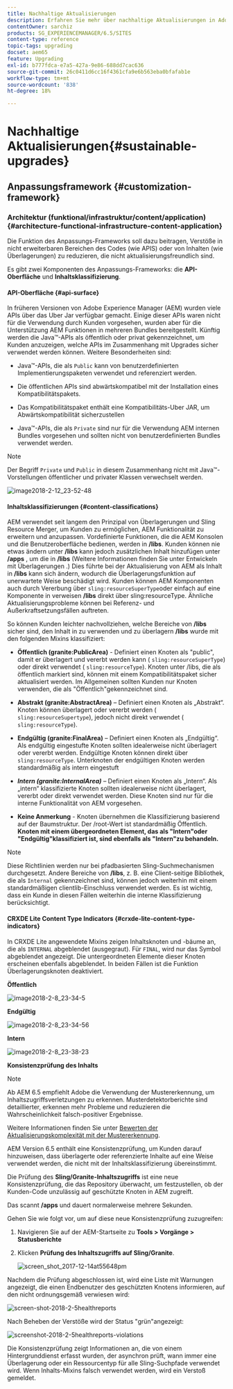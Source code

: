 ```yaml
---
title: Nachhaltige Aktualisierungen
description: Erfahren Sie mehr über nachhaltige Aktualisierungen in Adobe Experience Manager 6.4.
contentOwner: sarchiz
products: SG_EXPERIENCEMANAGER/6.5/SITES
content-type: reference
topic-tags: upgrading
docset: aem65
feature: Upgrading
exl-id: b777fdca-e7a5-427a-9e86-688dd7cac636
source-git-commit: 26c0411d6cc16f4361cfa9e6b563eba0bfafab1e
workflow-type: tm+mt
source-wordcount: '838'
ht-degree: 18%

---
```


# Nachhaltige Aktualisierungen{#sustainable-upgrades}

## Anpassungsframework {#customization-framework}

### Architektur (funktional/infrastruktur/content/application)  {#architecture-functional-infrastructure-content-application}

Die Funktion des Anpassungs-Frameworks soll dazu beitragen, Verstöße in nicht erweiterbaren Bereichen des Codes (wie APIS) oder von Inhalten (wie Überlagerungen) zu reduzieren, die nicht aktualisierungsfreundlich sind.

Es gibt zwei Komponenten des Anpassungs-Frameworks: die **API-Oberfläche** und **Inhaltsklassifizierung**.

#### API-Oberfläche {#api-surface}

In früheren Versionen von Adobe Experience Manager (AEM) wurden viele APIs über das Uber Jar verfügbar gemacht. Einige dieser APIs waren nicht für die Verwendung durch Kunden vorgesehen, wurden aber für die Unterstützung AEM Funktionen in mehreren Bundles bereitgestellt. Künftig werden die Java™-APIs als öffentlich oder privat gekennzeichnet, um Kunden anzuzeigen, welche APIs im Zusammenhang mit Upgrades sicher verwendet werden können. Weitere Besonderheiten sind:

* Java™-APIs, die als `Public` kann von benutzerdefinierten Implementierungspaketen verwendet und referenziert werden.

* Die öffentlichen APIs sind abwärtskompatibel mit der Installation eines Kompatibilitätspakets.
* Das Kompatibilitätspaket enthält eine Kompatibilitäts-Uber JAR, um Abwärtskompatibilität sicherzustellen
* Java™-APIs, die als `Private` sind nur für die Verwendung AEM internen Bundles vorgesehen und sollten nicht von benutzerdefinierten Bundles verwendet werden.

>[!NOTE]
>
>Der Begriff `Private` und `Public` in diesem Zusammenhang nicht mit Java™-Vorstellungen öffentlicher und privater Klassen verwechselt werden.

![image2018-2-12_23-52-48](assets/image2018-2-12_23-52-48.png)

#### Inhaltsklassifizierungen {#content-classifications}

AEM verwendet seit langem den Prinzipal von Überlagerungen und Sling Resource Merger, um Kunden zu ermöglichen, AEM Funktionalität zu erweitern und anzupassen. Vordefinierte Funktionen, die die AEM Konsolen und die Benutzeroberfläche bedienen, werden in **/libs**. Kunden können nie etwas ändern unter **/libs** kann jedoch zusätzlichen Inhalt hinzufügen unter **/apps** , um die in **/libs** (Weitere Informationen finden Sie unter Entwickeln mit Überlagerungen .) Dies führte bei der Aktualisierung von AEM als Inhalt in **/libs** kann sich ändern, wodurch die Überlagerungsfunktion auf unerwartete Weise beschädigt wird. Kunden können AEM Komponenten auch durch Vererbung über `sling:resourceSuperType`oder einfach auf eine Komponente in verweisen **/libs** direkt über sling:resourceType. Ähnliche Aktualisierungsprobleme können bei Referenz- und Außerkraftsetzungsfällen auftreten.

So können Kunden leichter nachvollziehen, welche Bereiche von **/libs** sicher sind, den Inhalt in zu verwenden und zu überlagern **/libs** wurde mit den folgenden Mixins klassifiziert:

* **Öffentlich (granite:PublicArea)** - Definiert einen Knoten als &quot;public&quot;, damit er überlagert und vererbt werden kann ( `sling:resourceSuperType`) oder direkt verwendet ( `sling:resourceType`). Knoten unter /libs, die als öffentlich markiert sind, können mit einem Kompatibilitätspaket sicher aktualisiert werden. Im Allgemeinen sollten Kunden nur Knoten verwenden, die als &quot;Öffentlich&quot;gekennzeichnet sind.

* **Abstrakt (granite:AbstractArea)** – Definiert einen Knoten als „Abstrakt“. Knoten können überlagert oder vererbt werden ( `sling:resourceSupertype`), jedoch nicht direkt verwendet ( `sling:resourceType`).

* **Endgültig (granite:FinalArea)** – Definiert einen Knoten als „Endgültig“. Als endgültig eingestufte Knoten sollten idealerweise nicht überlagert oder vererbt werden. Endgültige Knoten können direkt über `sling:resourceType`. Unterknoten der endgültigen Knoten werden standardmäßig als intern eingestuft

* ***Intern (granite:InternalArea)*** – Definiert einen Knoten als „Intern“. Als „intern“ klassifizierte Knoten sollten idealerweise nicht überlagert, vererbt oder direkt verwendet werden. Diese Knoten sind nur für die interne Funktionalität von AEM vorgesehen.

* **Keine Anmerkung** - Knoten übernehmen die Klassifizierung basierend auf der Baumstruktur. Der /root-Wert ist standardmäßig Öffentlich. **Knoten mit einem übergeordneten Element, das als &quot;Intern&quot;oder &quot;Endgültig&quot;klassifiziert ist, sind ebenfalls als &quot;Intern&quot;zu behandeln.**

>[!NOTE]
>
Diese Richtlinien werden nur bei pfadbasierten Sling-Suchmechanismen durchgesetzt. Andere Bereiche von **/libs**, z. B. eine Client-seitige Bibliothek, die als `Internal` gekennzeichnet sind, können jedoch weiterhin mit einem standardmäßigen clientlib-Einschluss verwendet werden. Es ist wichtig, dass ein Kunde in diesen Fällen weiterhin die interne Klassifizierung berücksichtigt.

#### CRXDE Lite Content Type Indicators {#crxde-lite-content-type-indicators}

In CRXDE Lite angewendete Mixins zeigen Inhaltsknoten und -bäume an, die als `INTERNAL` abgeblendet (ausgegraut). Für `FINAL`, wird nur das Symbol abgeblendet angezeigt. Die untergeordneten Elemente dieser Knoten erscheinen ebenfalls abgeblendet. In beiden Fällen ist die Funktion Überlagerungsknoten deaktiviert.

**Öffentlich**

![image2018-2-8_23-34-5](assets/image2018-2-8_23-34-5.png)

**Endgültig** 

![image2018-2-8_23-34-56](assets/image2018-2-8_23-34-56.png)

**Intern**

![image2018-2-8_23-38-23](assets/image2018-2-8_23-38-23.png)

**Konsistenzprüfung des Inhalts**

>[!NOTE]
>
Ab AEM 6.5 empfiehlt Adobe die Verwendung der Mustererkennung, um Inhaltszugriffsverletzungen zu erkennen. Musterdetektorberichte sind detaillierter, erkennen mehr Probleme und reduzieren die Wahrscheinlichkeit falsch-positiver Ergebnisse.
>
Weitere Informationen finden Sie unter [Bewerten der Aktualisierungskomplexität mit der Mustererkennung](/help/sites-deploying/pattern-detector.md).

AEM Version 6.5 enthält eine Konsistenzprüfung, um Kunden darauf hinzuweisen, dass überlagerte oder referenzierte Inhalte auf eine Weise verwendet werden, die nicht mit der Inhaltsklassifizierung übereinstimmt.

Die Prüfung des **Sling/Granite-Inhaltszugriffs** ist eine neue Konsistenzprüfung, die das Repository überwacht, um festzustellen, ob der Kunden-Code unzulässig auf geschützte Knoten in AEM zugreift.

Das scannt **/apps** und dauert normalerweise mehrere Sekunden.

Gehen Sie wie folgt vor, um auf diese neue Konsistenzprüfung zuzugreifen:

1. Navigieren Sie auf der AEM-Startseite zu **Tools > Vorgänge > Statusberichte**
1. Klicken **Prüfung des Inhaltszugriffs auf Sling/Granite**.

   ![screen_shot_2017-12-14at55648pm](assets/screen_shot_2017-12-14at55648pm.png)

Nachdem die Prüfung abgeschlossen ist, wird eine Liste mit Warnungen angezeigt, die einen Endbenutzer des geschützten Knotens informieren, auf den nicht ordnungsgemäß verwiesen wird:

![screen-shot-2018-2-5healthreports](assets/screenshot-2018-2-5healthreports.png)

Nach Beheben der Verstöße wird der Status &quot;grün&quot;angezeigt:

![screenshot-2018-2-5healthreports-violations](assets/screenshot-2018-2-5healthreports-violations.png)

Die Konsistenzprüfung zeigt Informationen an, die von einem Hintergrunddienst erfasst wurden, der asynchron prüft, wann immer eine Überlagerung oder ein Ressourcentyp für alle Sling-Suchpfade verwendet wird. Wenn Inhalts-Mixins falsch verwendet werden, wird ein Verstoß gemeldet.
